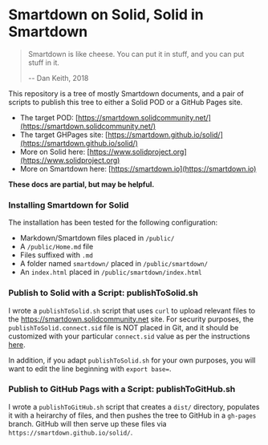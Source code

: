 # Smartdown on Solid, Solid in Smartdown

> Smartdown is like cheese. You can put it in stuff, and you can put stuff in it.
>
> -- Dan Keith, 2018

This repository is a tree of mostly Smartdown documents, and a pair of scripts to publish this tree to either a Solid POD or a GitHub Pages site.

- The target POD: [https://smartdown.solidcommunity.net/](https://smartdown.solidcommunity.net/)
- The target GHPages site: [https://smartdown.github.io/solid/](https://smartdown.github.io/solid/)
- More on Solid here: [https://www.solidproject.org](https://www.solidproject.org)
- More on Smartdown here: [https://smartdown.io](https://smartdown.io)

**These docs are partial, but may be helpful.**

### Installing Smartdown for Solid

The installation has been tested for the following configuration:

- Markdown/Smartdown files placed in `/public/`
- A `/public/Home.md` file
- Files suffixed with `.md`
- A folder named `smartdown/` placed in `/public/smartdown/`
- An `index.html` placed in `/public/smartdown/index.html`

### Publish to Solid with a Script: publishToSolid.sh

I wrote a `publishToSolid.sh` script that uses `curl` to upload relevant files to the https://smartdown.solidcommunity.net site. For security purposes, the `publishToSolid.connect.sid` file is NOT placed in Git, and it should be customized with your particular `connect.sid` value as per the instructions [here](https://github.com/megoth/solid-update-index-tutorial).

In addition, if you adapt `publishToSolid.sh` for your own purposes, you will want to edit the line beginning with `export base=`.


### Publish to GitHub Pags with a Script: publishToGitHub.sh

I wrote a `publishToGitHub.sh` script that creates a `dist/` directory, populates it with a heirarchy of files, and then pushes the tree to GitHub in a `gh-pages` branch. GitHub will then serve up these files via `https://smartdown.github.io/solid/`.


